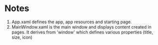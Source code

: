 ﻿# Notes

1. App.xaml defines the app, app resources and starting page.
2. MainWindow.xaml is the main window and displays content created in pages. It derives from 'window' which defines various properties (title, size, icon)